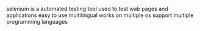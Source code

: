selenium is a automated testing tool used to test wab pages and applications 
easy to use
multilingual
works on multiple os 
support multiple programming languages
